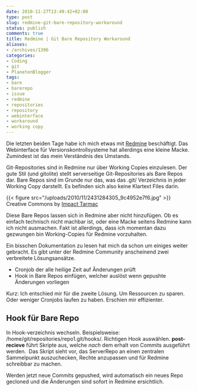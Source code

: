 ```yaml
---
date: 2010-11-27T13:49:42+02:00
type: post
slug: redmine-git-bare-repository-workaround
status: publish
comments: true
title: Redmine | Git Bare Repository Workaround
aliases:
- /archives/1396
categories:
- Coding
- git
- PlanetenBlogger
tags:
- bare
- barerepo
- issue
- redmine
- repositories
- repository
- webinterface
- workaround
- working copy
---
```


Die letzten beiden Tage habe ich mich etwas mit [Redmine](http://www.redmine.org/)
beschäftigt. Das Webinterface für Versionskontrollsysteme hat allerdings eine kleine
Macke. Zumindest ist das mein Verständnis des Umstands.

Git-Repositories sind in Redmine nur über Working Copies einzulesen. Der gute Stil (und gitolite) stellt serverseitige Git-Repositories als Bare Repos dar. Bare Repos sind im Grunde nur das, was das .git/ Verzeichnis in jeder Working Copy darstellt. Es befinden sich also keine Klartext Files darin.

{{< figure src="/uploads/2010/11/2431284305_9c4952e7f6.jpg" >}}
Creative Commons by [Impact Tarmac](http://www.flickr.com/photos/bbcolin/)

Diese Bare Repos lassen sich in Redmine aber nicht hinzufügen. Ob es einfach technisch
nicht machbar ist, oder eine Macke seitens Redmine kann ich nicht ausmachen. Fakt ist allerdings, dass ich momentan dazu gezwungen bin Working-Copies für Redmine vorzuhalten.

Ein bisschen Dokumentation zu lesen hat mich da schon um einiges weiter gebracht. Es gibt unter der Redmine Community anscheinend zwei verbreitete Lösungsansätze.

	
  * Cronjob der alle heilige Zeit auf Änderungen prüft
  * Hook in Bare Repos einfügen, welcher auslöst wenn gepushte Änderungen vorliegen


Kurz: Ich entschied mir für die zweite Lösung. Um Ressourcen zu sparen. Oder weniger Cronjobs laufen zu haben. Erschien mir effizienter.


## Hook für Bare Repo


In Hook-verzeichnis wechseln. Beispielsweise: /home/git/repositories/repo1.git/hooks/. Richtigen Hook auswählen. **post-recieve** führt Skripte aus, welche _nach_ dem erhalt von Commits ausgeführt werden.  Das Skript sieht vor, das ServerRepo an einen zentralen Sammelpunkt auszuchecken, Rechte anzupassen und für Redmine schreibbar zu machen.



Werden jetzt neue Commits gepushed, wird automatisch ein neues Repo gecloned und die Änderungen sind sofort in Redmine ersichtlich.
